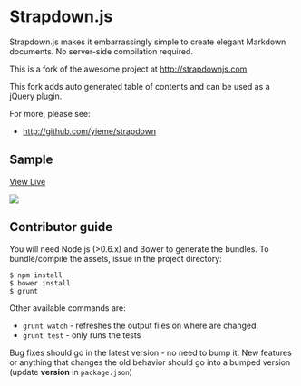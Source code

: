 # Strapdown.js

Strapdown.js makes it embarrassingly simple to create elegant Markdown documents. No server-side compilation required.  

This is a fork of the awesome project at http://strapdownjs.com

This fork adds auto generated table of contents and can be used as a jQuery plugin.

For more, please see:

+ http://github.com/yieme/strapdown

## Sample

[View Live](http://yie.me/strapdown)

![](https://raw.githubusercontent.com/yieme/strapdown/gh-pages/sample.png)


## Contributor guide

You will need Node.js (>0.6.x) and Bower to generate the bundles. To bundle/compile the assets, issue in the project directory:

```
$ npm install
$ bower install
$ grunt
```

Other available commands are:

- `grunt watch` - refreshes the output files on where are changed.
- `grunt test` - only runs the tests

Bug fixes should go in the latest version - no need to bump it. New features or anything that changes the old behavior should go into a bumped version (update **version** in `package.json`)

[1]:https://www.npmjs.org/package/coffee-script
[2]:https://www.npmjs.org/package/less
